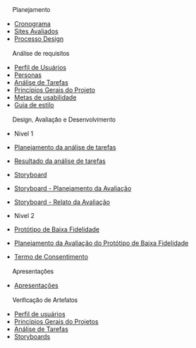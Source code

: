 <pre style="font-family: Source Sans Pro,Helvetica Neue,Arial,sans-serif;">     Planejamento</pre>

- [Cronograma](/planejamento/cronograma.md)
- [Sites Avaliados](/planejamento/sitesavaliados.md)
- [Processo Design](/planejamento/processo_design.md)

<pre style="font-family: Source Sans Pro,Helvetica Neue,Arial,sans-serif;">     Análise de requisitos</pre>

- [Perfil de Usuários](/analise-de-requisitos/perfil.md)
- [Personas](/analise-de-requisitos/personas.md)
- [Análise de Tarefas](/analise-de-requisitos/analise-de-tarefas.md)
- [Princípios Gerais do Projeto](/analise-de-requisitos/principios-gerais.md)
- [Metas de usabilidade](/analise-de-requisitos/metas-usabilidade.md)
- [Guia de estilo](/analise-de-requisitos/guia-de-estilo.md)

<pre style="font-family: Source Sans Pro,Helvetica Neue,Arial,sans-serif;">     Design, Avaliação e Desenvolvimento</pre>

- Nivel 1
- [Planejamento da análise de tarefas](./design-avaliacao-desenvolvimento/nivel-1/analise-de-tarefas.md)
- [Resultado da análise de tarefas](./design-avaliacao-desenvolvimento/nivel-1/resultado-analise-de-tarefas.md)
- [Storyboard](./design-avaliacao-desenvolvimento/nivel-1/storyboard.md)
- [Storyboard - Planejamento da Avaliação](./design-avaliacao-desenvolvimento/nivel-1/planejamento-avaliacao-storyboard.md)
- [Storyboard - Relato da Avaliação](./design-avaliacao-desenvolvimento/nivel-1/analise-avaliacao-storyboard.md)

- Nivel 2
- [Protótipo de Baixa Fidelidade](./design-avaliacao-desenvolvimento/nivel-2/prototipo-baixa-fidelidade.md)
- [Planejamento da Avaliação do Protótipo de Baixa Fidelidade](./design-avaliacao-desenvolvimento/nivel-2/planejamento-avaliacao-prototipo-papel.md)
- [Termo de Consentimento](./design-avaliacao-desenvolvimento/nivel-2/termo-de-consentimento.md)

<pre style="font-family: Source Sans Pro,Helvetica Neue,Arial,sans-serif;">     Apresentações</pre>

- [Apresentações](/apresentacoes/apresentacoes.md)

<pre style="font-family: Source Sans Pro,Helvetica Neue,Arial,sans-serif;">     Verificação de Artefatos</pre>

- [Perfil de usuários](./verificacao/verifica-perfil-usuarios.md)
- [Princípios Gerais do Projetos](./verificacao/verifica-principios-gerais.md)
- [Análise de Tarefas](./verificacao/verifica-analise-tarefas.md)
- [Storyboards](./verificacao/verifica-storyboards.md)

